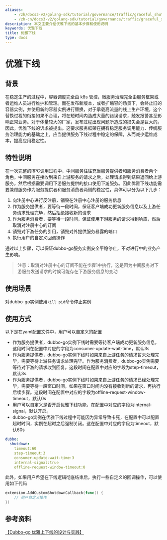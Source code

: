 ```yaml
---
aliases:
    - /zh/docs3-v2/golang-sdk/tutorial/governance/traffic/graceful_shutdown/
    - /zh-cn/docs3-v2/golang-sdk/tutorial/governance/traffic/graceful_shutdown/
description: 本文主要介绍优雅下线的基本步骤和使用说明
keywords: 优雅下线
title: 优雅下线
type: docs
---
```


# 优雅下线

## 背景

在稳定生产的过程中，容器调度完全由 k8s 管控，微服务治理完全由服务框架或者运维人员进行维护和管理。而在发布新版本，或者扩缩容的场景下，会终止旧的容器实例，并使用新的容器实例进行替换，对于承载高流量的线上生产环境，这个替换过程的衔接如果不合理，将在短时间内造成大量的错误请求，触发报警甚至影响正常业务。对于体量较大的厂家，发布过程出现问题所造成的损失会是巨大的。
因此，优雅下线的诉求被提出。这要求服务框架在拥有稳定服务调用能力、传统服务治理能力的基础之上，应当提供服务下线过程中稳定的保障，从而减少运维成本，提高应用稳定性。

## 特性说明

在一次完整的RPC调用过程中，中间服务往往充当服务提供者和服务消费者两个角色。中间服务在接收到来自上游服务的请求之后，处理请求得到结果返回给上游服务，然后根据需要调用下游服务提供的接口使用下游服务。因此优雅下线功能需要兼顾服务作为服务提供者和服务消费者两侧的稳定性，具体可以分为以下几步：

1. 向注册中心进行反注册，销毁在注册中心注册的服务信息
2. 作为服务提供者，要等待一段时间，保证客户端成功更新服务信息以及上游任务请求处理完毕，然后拒绝接收新的请求
3. 作为服务消费者，要等待一段时间，保证使用下游服务的请求得到响应，然后取消对注册中心的订阅
4. 销毁对下游任务的引用，销毁对外提供服务暴露的端口
5. 执行用户的自定义回调操作

通过以上步骤，可以保证dubbo-go服务实例安全平稳停止，不对进行中的业务产生影响。

> 注意：取消对注册中心的订阅不能在步骤1中执行，这是因为中间服务对下游服务发送请求的时候可能存在下游服务信息的变动

## 使用场景

对dubbo-go实例使用` kill pid `命令停止实例

## 使用方式

以下是在yaml配置文件中，用户可以自定义的配置

- 作为服务提供者，dubbo-go实例下线时需要等待客户端成功更新服务信息，这段时间在配置中对应的字段为consumer-update-wait-time，默认3s
- 作为服务提供者，dubbo-go实例下线时如果来自上游任务的请求暂未处理完毕，需要等待上游任务请求处理完毕。作为服务消费者，dubbo-go实例需要等待对下游的请求收到回复。这段时间在配置中对应的字段为step-timeout，默认3s
- 作为服务提供者，dubbo-go实例下线时如果来自上游任务的请求已经处理完毕，需要等待一段窗口时间，如果在窗口时间内没有接收到新的请求，再执行后续步骤。这段时间在配置中对应的字段为offline-request-window-timeout，默认0s
- 用户可以自定义是否开启优雅下线功能，在配置中对应的字段为internal-signal，默认开启。
- dubbo-go实例在优雅下线过程中可能因为异常导致卡死，在配置中可以配置超时时间，实例在超时之后强制关闭。这在配置中对应的字段为timeout，默认60s

```yaml
dubbo:
  shutdown:
    timeout:60
    step-timeout:3
    consumer-update-wait-time:3
    internal-signal:true
    offline-request-window-timeout:0
```

此外，如果用户希望在下线逻辑彻底结束后，执行一些自定义的回调操作，可以使用如下代码

```go
extension.AddCustomShutdownCallback(func() {
	// 用户自定义操作
})
```

## 参考资料

[【Dubbo-go 优雅上下线的设计与实践】](https://developer.aliyun.com/article/860775)
